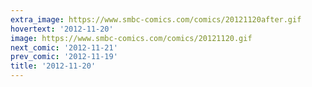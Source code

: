 ```yaml
---
extra_image: https://www.smbc-comics.com/comics/20121120after.gif
hovertext: '2012-11-20'
image: https://www.smbc-comics.com/comics/20121120.gif
next_comic: '2012-11-21'
prev_comic: '2012-11-19'
title: '2012-11-20'
---
```


